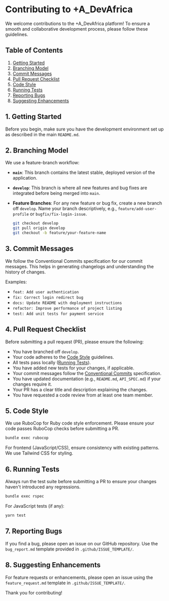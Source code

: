 # Contributing to +A_DevAfrica

We welcome contributions to the +A_DevAfrica platform! To ensure a smooth and collaborative development process, please follow these guidelines.

## Table of Contents

1.  [Getting Started](#getting-started)
2.  [Branching Model](#branching-model)
3.  [Commit Messages](#commit-messages)
4.  [Pull Request Checklist](#pull-request-checklist)
5.  [Code Style](#code-style)
6.  [Running Tests](#running-tests)
7.  [Reporting Bugs](#reporting-bugs)
8.  [Suggesting Enhancements](#suggesting-enhancements)

## 1. Getting Started

Before you begin, make sure you have the development environment set up as described in the main `README.md`.

## 2. Branching Model

We use a feature-branch workflow:

*   **`main`**: This branch contains the latest stable, deployed version of the application.
*   **`develop`**: This branch is where all new features and bug fixes are integrated before being merged into `main`.
*   **Feature Branches**: For any new feature or bug fix, create a new branch off `develop`. Name your branch descriptively, e.g., `feature/add-user-profile` or `bugfix/fix-login-issue`.

    ```bash
    git checkout develop
    git pull origin develop
    git checkout -b feature/your-feature-name
    ```

## 3. Commit Messages

We follow the Conventional Commits specification for our commit messages. This helps in generating changelogs and understanding the history of changes.

Examples:

*   `feat: Add user authentication`
*   `fix: Correct login redirect bug`
*   `docs: Update README with deployment instructions`
*   `refactor: Improve performance of project listing`
*   `test: Add unit tests for payment service`

## 4. Pull Request Checklist

Before submitting a pull request (PR), please ensure the following:

*   You have branched off `develop`.
*   Your code adheres to the [Code Style](#5-code-style) guidelines.
*   All tests pass locally ([Running Tests](#6-running-tests)).
*   You have added new tests for your changes, if applicable.
*   Your commit messages follow the [Conventional Commits](#3-commit-messages) specification.
*   You have updated documentation (e.g., `README.md`, `API_SPEC.md`) if your changes require it.
*   Your PR has a clear title and description explaining the changes.
*   You have requested a code review from at least one team member.

## 5. Code Style

We use RuboCop for Ruby code style enforcement. Please ensure your code passes RuboCop checks before submitting a PR.

```bash
bundle exec rubocop
```

For frontend (JavaScript/CSS), ensure consistency with existing patterns. We use Tailwind CSS for styling.

## 6. Running Tests

Always run the test suite before submitting a PR to ensure your changes haven't introduced any regressions.

```bash
bundle exec rspec
```

For JavaScript tests (if any):

```bash
yarn test
```

## 7. Reporting Bugs

If you find a bug, please open an issue on our GitHub repository. Use the `bug_report.md` template provided in `.github/ISSUE_TEMPLATE/`.

## 8. Suggesting Enhancements

For feature requests or enhancements, please open an issue using the `feature_request.md` template in `.github/ISSUE_TEMPLATE/`.

Thank you for contributing!

